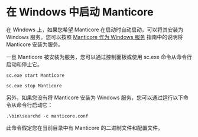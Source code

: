 # 在 Windows 中启动 Manticore

在 Windows 上，如果您希望 Manticore 在启动时自动启动，可以将其安装为 Windows 服务。您可以按照 [Manticore 作为 Windows 服务](../Installation/Windows.md) 指南中的说明将 Manticore 安装为服务。

一旦 Manticore 被安装为服务，您可以通过控制面板或使用 sc.exe 命令从命令行启动和停止它。

```shell
sc.exe start Manticore
```

```shell
sc.exe stop Manticore
```
另外，如果您没有将 Manticore 安装为 Windows 服务，您可以通过运行以下命令从命令行启动它：

```shell
.\bin\searchd -c manticore.conf
```
此命令假定您在当前目录中有 Manticore 的二进制文件和配置文件。
<!-- proofread -->
